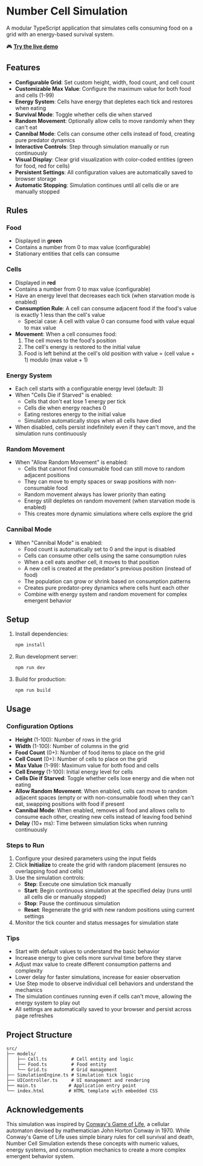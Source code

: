 # Number Cell Simulation

A modular TypeScript application that simulates cells consuming food on a grid with an energy-based survival system.

🎮 **[Try the live demo](https://number-cells-simulation.enlighten-media.net/)**

## Features

- **Configurable Grid**: Set custom height, width, food count, and cell count
- **Customizable Max Value**: Configure the maximum value for both food and cells (1-99)
- **Energy System**: Cells have energy that depletes each tick and restores when eating
- **Survival Mode**: Toggle whether cells die when starved
- **Random Movement**: Optionally allow cells to move randomly when they can't eat
- **Cannibal Mode**: Cells can consume other cells instead of food, creating pure predator dynamics
- **Interactive Controls**: Step through simulation manually or run continuously
- **Visual Display**: Clear grid visualization with color-coded entities (green for food, red for cells)
- **Persistent Settings**: All configuration values are automatically saved to browser storage
- **Automatic Stopping**: Simulation continues until all cells die or are manually stopped

## Rules

### Food

- Displayed in **green**
- Contains a number from 0 to max value (configurable)
- Stationary entities that cells can consume

### Cells

- Displayed in **red**
- Contains a number from 0 to max value (configurable)
- Have an energy level that decreases each tick (when starvation mode is enabled)
- **Consumption Rule**: A cell can consume adjacent food if the food's value is exactly 1 less than the cell's value
  - Special case: A cell with value 0 can consume food with value equal to max value
- **Movement**: When a cell consumes food:
  1. The cell moves to the food's position
  2. The cell's energy is restored to the initial value
  3. Food is left behind at the cell's old position with value = (cell value + 1) modulo (max value + 1)

### Energy System

- Each cell starts with a configurable energy level (default: 3)
- When "Cells Die if Starved" is enabled:
  - Cells that don't eat lose 1 energy per tick
  - Cells die when energy reaches 0
  - Eating restores energy to the initial value
  - Simulation automatically stops when all cells have died
- When disabled, cells persist indefinitely even if they can't move, and the simulation runs continuously

### Random Movement

- When "Allow Random Movement" is enabled:
  - Cells that cannot find consumable food can still move to random adjacent positions
  - They can move to empty spaces or swap positions with non-consumable food
  - Random movement always has lower priority than eating
  - Energy still depletes on random movement (when starvation mode is enabled)
  - This creates more dynamic simulations where cells explore the grid

### Cannibal Mode

- When "Cannibal Mode" is enabled:
  - Food count is automatically set to 0 and the input is disabled
  - Cells can consume other cells using the same consumption rules
  - When a cell eats another cell, it moves to that position
  - A new cell is created at the predator's previous position (instead of food)
  - The population can grow or shrink based on consumption patterns
  - Creates pure predator-prey dynamics where cells hunt each other
  - Combine with energy system and random movement for complex emergent behavior

## Setup

1. Install dependencies:

   ```bash
   npm install
   ```

2. Run development server:

   ```bash
   npm run dev
   ```

3. Build for production:

   ```bash
   npm run build
   ```

## Usage

### Configuration Options

- **Height** (1-100): Number of rows in the grid
- **Width** (1-100): Number of columns in the grid
- **Food Count** (0+): Number of food items to place on the grid
- **Cell Count** (0+): Number of cells to place on the grid
- **Max Value** (1-99): Maximum value for both food and cells
- **Cell Energy** (1-100): Initial energy level for cells
- **Cells Die if Starved**: Toggle whether cells lose energy and die when not eating
- **Allow Random Movement**: When enabled, cells can move to random adjacent spaces (empty or with non-consumable food) when they can't eat, swapping positions with food if present
- **Cannibal Mode**: When enabled, removes all food and allows cells to consume each other, creating new cells instead of leaving food behind
- **Delay** (10+ ms): Time between simulation ticks when running continuously

### Steps to Run

1. Configure your desired parameters using the input fields
2. Click **Initialize** to create the grid with random placement (ensures no overlapping food and cells)
3. Use the simulation controls:
   - **Step**: Execute one simulation tick manually
   - **Start**: Begin continuous simulation at the specified delay (runs until all cells die or manually stopped)
   - **Stop**: Pause the continuous simulation
   - **Reset**: Regenerate the grid with new random positions using current settings
4. Monitor the tick counter and status messages for simulation state

### Tips

- Start with default values to understand the basic behavior
- Increase energy to give cells more survival time before they starve
- Adjust max value to create different consumption patterns and complexity
- Lower delay for faster simulations, increase for easier observation
- Use Step mode to observe individual cell behaviors and understand the mechanics
- The simulation continues running even if cells can't move, allowing the energy system to play out
- All settings are automatically saved to your browser and persist across page refreshes

## Project Structure

```
src/
├── models/
│   ├── Cell.ts         # Cell entity and logic
│   ├── Food.ts         # Food entity
│   └── Grid.ts         # Grid management
├── SimulationEngine.ts # Simulation tick logic
├── UIController.ts     # UI management and rendering
├── main.ts            # Application entry point
└── index.html         # HTML template with embedded CSS
```

## Acknowledgements

This simulation was inspired by [Conway's Game of Life](https://en.wikipedia.org/wiki/Conway%27s_Game_of_Life), a cellular automaton devised by mathematician John Horton Conway in 1970. While Conway's Game of Life uses simple binary rules for cell survival and death, Number Cell Simulation extends these concepts with numeric values, energy systems, and consumption mechanics to create a more complex emergent behavior system.
